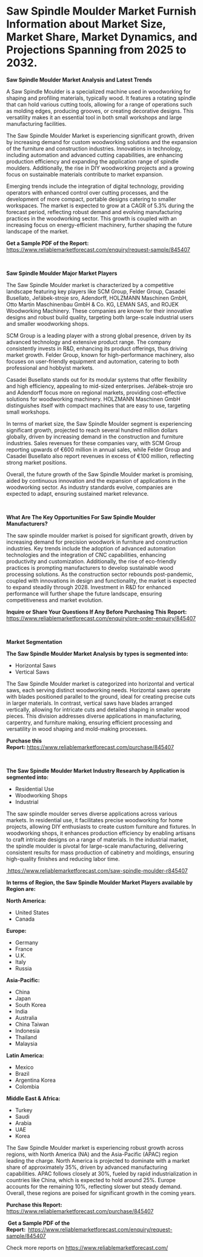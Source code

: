 <p><h1>Saw Spindle Moulder Market Furnish Information about Market Size, Market Share, Market Dynamics, and Projections Spanning from 2025 to 2032.</h1></p><p><strong>Saw Spindle Moulder Market Analysis and Latest Trends</strong></p>
<p><p>A Saw Spindle Moulder is a specialized machine used in woodworking for shaping and profiling materials, typically wood. It features a rotating spindle that can hold various cutting tools, allowing for a range of operations such as molding edges, producing grooves, or creating decorative designs. This versatility makes it an essential tool in both small workshops and large manufacturing facilities.</p><p>The Saw Spindle Moulder Market is experiencing significant growth, driven by increasing demand for custom woodworking solutions and the expansion of the furniture and construction industries. Innovations in technology, including automation and advanced cutting capabilities, are enhancing production efficiency and expanding the application range of spindle moulders. Additionally, the rise in DIY woodworking projects and a growing focus on sustainable materials contribute to market expansion.</p><p>Emerging trends include the integration of digital technology, providing operators with enhanced control over cutting processes, and the development of more compact, portable designs catering to smaller workspaces. The market is expected to grow at a CAGR of 5.3% during the forecast period, reflecting robust demand and evolving manufacturing practices in the woodworking sector. This growth is coupled with an increasing focus on energy-efficient machinery, further shaping the future landscape of the market.</p></p>
<p><strong>Get a Sample PDF of the Report:&nbsp;</strong> <a href="https://www.reliablemarketforecast.com/enquiry/request-sample/845407?utm_campaign=2853&utm_medium=2&utm_source=Github&utm_content=ia&utm_term=09042025&utm_id=saw-spindle-moulder">https://www.reliablemarketforecast.com/enquiry/request-sample/845407</a></p>
<p>&nbsp;</p>
<p><strong>Saw Spindle Moulder Major Market Players</strong></p>
<p><p>The Saw Spindle Moulder market is characterized by a competitive landscape featuring key players like SCM Group, Felder Group, Casadei Busellato, Jeřábek-stroje sro, Adendorff, HOLZMANN Maschinen GmbH, Otto Martin Maschinenbau GmbH & Co. KG, LEMAN SAS, and ROJEK Woodworking Machinery. These companies are known for their innovative designs and robust build quality, targeting both large-scale industrial users and smaller woodworking shops.</p><p>SCM Group is a leading player with a strong global presence, driven by its advanced technology and extensive product range. The company consistently invests in R&D, enhancing its product offerings, thus driving market growth. Felder Group, known for high-performance machinery, also focuses on user-friendly equipment and automation, catering to both professional and hobbyist markets.</p><p>Casadei Busellato stands out for its modular systems that offer flexibility and high efficiency, appealing to mid-sized enterprises. Jeřábek-stroje sro and Adendorff focus more on regional markets, providing cost-effective solutions for woodworking machinery. HOLZMANN Maschinen GmbH distinguishes itself with compact machines that are easy to use, targeting small workshops.</p><p>In terms of market size, the Saw Spindle Moulder segment is experiencing significant growth, projected to reach several hundred million dollars globally, driven by increasing demand in the construction and furniture industries. Sales revenues for these companies vary, with SCM Group reporting upwards of €600 million in annual sales, while Felder Group and Casadei Busellato also report revenues in excess of €100 million, reflecting strong market positions.</p><p>Overall, the future growth of the Saw Spindle Moulder market is promising, aided by continuous innovation and the expansion of applications in the woodworking sector. As industry standards evolve, companies are expected to adapt, ensuring sustained market relevance.</p></p>
<p>&nbsp;</p>
<p><strong>What Are The Key Opportunities For Saw Spindle Moulder Manufacturers?</strong></p>
<p><p>The saw spindle moulder market is poised for significant growth, driven by increasing demand for precision woodwork in furniture and construction industries. Key trends include the adoption of advanced automation technologies and the integration of CNC capabilities, enhancing productivity and customization. Additionally, the rise of eco-friendly practices is prompting manufacturers to develop sustainable wood processing solutions. As the construction sector rebounds post-pandemic, coupled with innovations in design and functionality, the market is expected to expand steadily through 2028. Investment in R&D for enhanced performance will further shape the future landscape, ensuring competitiveness and market evolution.</p></p>
<p><strong>Inquire or Share Your Questions If Any Before Purchasing This Report:</strong> <a href="https://www.reliablemarketforecast.com/enquiry/pre-order-enquiry/845407?utm_campaign=2853&utm_medium=2&utm_source=Github&utm_content=ia&utm_term=09042025&utm_id=saw-spindle-moulder">https://www.reliablemarketforecast.com/enquiry/pre-order-enquiry/845407</a></p>
<p>&nbsp;</p>
<p><strong>Market Segmentation</strong></p>
<p><strong>The Saw Spindle Moulder Market Analysis by types is segmented into:</strong></p>
<p><ul><li>Horizontal Saws</li><li>Vertical Saws</li></ul></p>
<p><p>The Saw Spindle Moulder market is categorized into horizontal and vertical saws, each serving distinct woodworking needs. Horizontal saws operate with blades positioned parallel to the ground, ideal for creating precise cuts in larger materials. In contrast, vertical saws have blades arranged vertically, allowing for intricate cuts and detailed shaping in smaller wood pieces. This division addresses diverse applications in manufacturing, carpentry, and furniture making, ensuring efficient processing and versatility in wood shaping and mold-making processes.</p></p>
<p><strong>Purchase this Report:&nbsp;</strong><a href="https://www.reliablemarketforecast.com/purchase/845407?utm_campaign=2853&utm_medium=2&utm_source=Github&utm_content=ia&utm_term=09042025&utm_id=saw-spindle-moulder">https://www.reliablemarketforecast.com/purchase/845407</a></p>
<p>&nbsp;</p>
<p><strong>The Saw Spindle Moulder Market Industry Research by Application is segmented into:</strong></p>
<p><ul><li>Residential Use</li><li>Woodworking Shops</li><li>Industrial</li></ul></p>
<p><p>The saw spindle moulder serves diverse applications across various markets. In residential use, it facilitates precise woodworking for home projects, allowing DIY enthusiasts to create custom furniture and fixtures. In woodworking shops, it enhances production efficiency by enabling artisans to craft intricate designs on a range of materials. In the industrial market, the spindle moulder is pivotal for large-scale manufacturing, delivering consistent results for mass production of cabinetry and moldings, ensuring high-quality finishes and reducing labor time.</p></p>
<p><a href="https://www.reliablemarketforecast.com/saw-spindle-moulder-r845407?utm_campaign=2853&utm_medium=2&utm_source=Github&utm_content=ia&utm_term=09042025&utm_id=saw-spindle-moulder">&nbsp;https://www.reliablemarketforecast.com/saw-spindle-moulder-r845407</a></p>
<p><strong>In terms of Region, the Saw Spindle Moulder Market Players available by Region are:</strong></p>
<p>
    <p> <strong> North America: </strong>
        <ul>
            <li>United States</li>
            <li>Canada</li>
        </ul>
        </p> 
    <p> <strong> Europe: </strong>
        <ul>
            <li>Germany</li>
            <li>France</li>
            <li>U.K.</li>
            <li>Italy</li>
            <li>Russia</li>
        </ul>
        </p> 
    <p> <strong> Asia-Pacific: </strong>
        <ul>
            <li>China</li>
            <li>Japan</li>
            <li>South Korea</li>
            <li>India</li>
            <li>Australia</li>
            <li>China Taiwan</li>
            <li>Indonesia</li>
            <li>Thailand</li>
            <li>Malaysia</li>
        </ul>
        </p> 
    <p> <strong> Latin America: </strong>
        <ul>
            <li>Mexico</li>
            <li>Brazil</li>
            <li>Argentina Korea</li>
            <li>Colombia</li>
        </ul>
        </p> 
    <p> <strong> Middle East & Africa: </strong>
        <ul>
            <li>Turkey</li>
            <li>Saudi</li>
            <li>Arabia</li>
            <li>UAE</li>
            <li>Korea</li>
        </ul>
    </p>
    </p>
<p><p>The Saw Spindle Moulder market is experiencing robust growth across regions, with North America (NA) and the Asia-Pacific (APAC) region leading the charge. North America is projected to dominate with a market share of approximately 35%, driven by advanced manufacturing capabilities. APAC follows closely at 30%, fueled by rapid industrialization in countries like China, which is expected to hold around 25%. Europe accounts for the remaining 10%, reflecting slower but steady demand. Overall, these regions are poised for significant growth in the coming years.</p></p>
<p><strong>Purchase this Report: </strong><a href="https://www.reliablemarketforecast.com/purchase/845407?utm_campaign=2853&utm_medium=2&utm_source=Github&utm_content=ia&utm_term=09042025&utm_id=saw-spindle-moulder">https://www.reliablemarketforecast.com/purchase/845407</a></p>
<p>&nbsp;<strong>Get a Sample PDF of the Report:&nbsp;&nbsp;</strong><a href="https://www.reliablemarketforecast.com/enquiry/request-sample/845407?utm_campaign=2853&utm_medium=2&utm_source=Github&utm_content=ia&utm_term=09042025&utm_id=saw-spindle-moulder">https://www.reliablemarketforecast.com/enquiry/request-sample/845407</a></p>
<p><strong></strong></p>
<p>Check more reports on <a href="https://www.reliablemarketforecast.com/?utm_campaign=2853&utm_medium=2&utm_source=Github&utm_content=ia&utm_term=09042025&utm_id=saw-spindle-moulder">https://www.reliablemarketforecast.com/</a></p>
